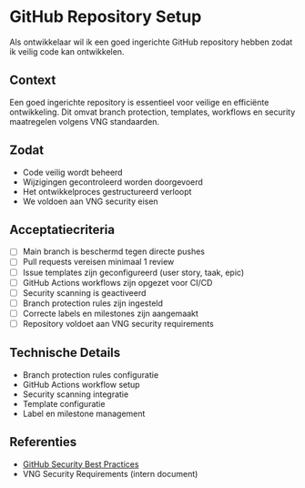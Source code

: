 # GitHub Repository Setup

Als ontwikkelaar wil ik een goed ingerichte GitHub repository hebben zodat ik veilig code kan ontwikkelen.

## Context
Een goed ingerichte repository is essentieel voor veilige en efficiënte ontwikkeling. Dit omvat branch protection, templates, workflows en security maatregelen volgens VNG standaarden.

## Zodat
- Code veilig wordt beheerd
- Wijzigingen gecontroleerd worden doorgevoerd
- Het ontwikkelproces gestructureerd verloopt
- We voldoen aan VNG security eisen

## Acceptatiecriteria
- [ ] Main branch is beschermd tegen directe pushes
- [ ] Pull requests vereisen minimaal 1 review
- [ ] Issue templates zijn geconfigureerd (user story, taak, epic)
- [ ] GitHub Actions workflows zijn opgezet voor CI/CD
- [ ] Security scanning is geactiveerd
- [ ] Branch protection rules zijn ingesteld
- [ ] Correcte labels en milestones zijn aangemaakt
- [ ] Repository voldoet aan VNG security requirements

## Technische Details
- Branch protection rules configuratie
- GitHub Actions workflow setup
- Security scanning integratie
- Template configuratie
- Label en milestone management

## Referenties
- [GitHub Security Best Practices](https://docs.github.com/en/code-security)
- VNG Security Requirements (intern document) 